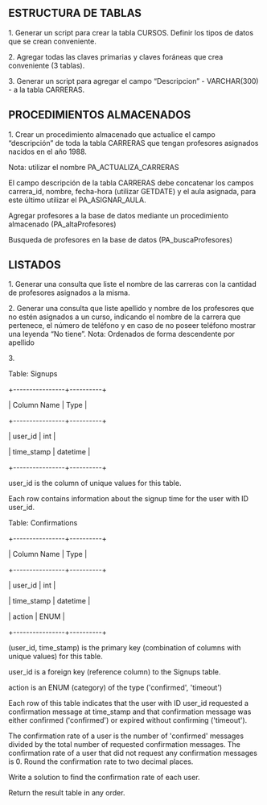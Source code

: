 ## ESTRUCTURA DE TABLAS 
<p>1. Generar un script para crear la tabla CURSOS. Definir los tipos de datos que se crean conveniente.</p>
<p>2. Agregar todas las claves primarias y claves foráneas que crea conveniente (3 tablas).</p> 
<p>3. Generar un script para agregar el campo “Descripcion” - VARCHAR(300) - a la tabla CARRERAS.</p>

## PROCEDIMIENTOS ALMACENADOS
<p>1. Crear un procedimiento almacenado que actualice el campo “descripción” de toda la tabla CARRERAS que tengan profesores asignados nacidos en el año 1988.</p>
<p>Nota: utilizar el nombre PA_ACTUALIZA_CARRERAS</p>
<p>El campo descripción de la tabla CARRERAS debe concatenar los campos carrera_id, nombre, fecha-hora (utilizar GETDATE) y el aula asignada, para este último utilizar el PA_ASIGNAR_AULA.</p>
<p>Agregar profesores a la base de datos mediante un procedimiento almacenado (PA_altaProfesores)</p>
<p>Busqueda de profesores en la base de datos (PA_buscaProfesores)</p>

## LISTADOS
<p>1.	Generar una consulta que liste el nombre de las carreras con la cantidad de profesores asignados a la misma.</p>
<p>2.	Generar una consulta que liste apellido y nombre de los profesores que no estén asignados a un curso, indicando el nombre de la carrera que pertenece, el número de teléfono y en caso de no poseer teléfono mostrar una leyenda “No tiene”. 
Nota: Ordenados de forma descendente por apellido</p>
<p>3.</p>   

<p>Table: Signups</p>
<p>+----------------+----------+</p>
<p>| Column Name    | Type     |</p>
<p>+----------------+----------+</p>
<p>| user_id        | int      |</p>
<p>| time_stamp     | datetime |</p>
<p>+----------------+----------+</p>
<p>user_id is the column of unique values for this table.</p>
<p>Each row contains information about the signup time for the user with ID user_id.</p>
 

<p>Table: Confirmations</p>

<p>+----------------+----------+</p>
<p>| Column Name    | Type     |</p>
<p>+----------------+----------+</p>
<p>| user_id        | int      |</p>
<p>| time_stamp     | datetime |</p>
<p>| action         | ENUM     |</p>
<p>+----------------+----------+</p>

<p>(user_id, time_stamp) is the primary key (combination of columns with unique values) for this table.</p>
<p>user_id is a foreign key (reference column) to the Signups table.</p>
<p>action is an ENUM (category) of the type ('confirmed', 'timeout')</p>
<p>Each row of this table indicates that the user with ID user_id requested a confirmation message at time_stamp and that confirmation message was either confirmed ('confirmed') or expired without confirming ('timeout').</p>
<p>The confirmation rate of a user is the number of 'confirmed' messages divided by the total number of requested confirmation messages. The confirmation rate of a user that did not request any confirmation messages is 0. Round the confirmation rate to two decimal places.</p>
<p>Write a solution to find the confirmation rate of each user.</p>
<p>Return the result table in any order.</p>
